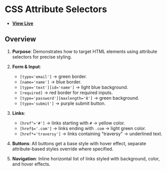 # CSS Attribute Selectors

- [**View Live**](https://tahmid-sarker.github.io/Modern-HTML-CSS-Notes/10-Advanced-Selectors/01-Attribute-Selectors/)

## Overview

1. **Purpose**: Demonstrates how to target HTML elements using attribute selectors for precise styling.

2. **Form & Input**:

   * `[type='email']` → green border.
   * `[name='name']` → blue border.
   * `[type='text'][id='name']` → light blue background.
   * `[required]` → red border for required inputs.
   * `[type='password'][maxlength='8']` → green background.
   * `[type='submit']` → purple submit button.

3. **Links**:

   * `[href^='#']` → links starting with `#` → yellow color.
   * `[href$='.com']` → links ending with `.com` → light green color.
   * `[href*='traversy']` → links containing "traversy" → underlined text.

4. **Buttons**: All buttons get a base style with hover effect, separate attribute-based styles override where specified.

5. **Navigation**: Inline horizontal list of links styled with background, color, and hover effects.